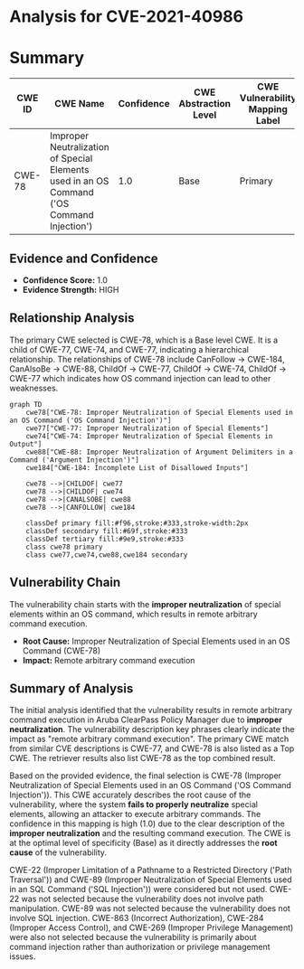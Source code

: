 # Analysis for CVE-2021-40986

# Summary
| CWE ID | CWE Name | Confidence | CWE Abstraction Level | CWE Vulnerability Mapping Label | CWE-Vulnerability Mapping Notes |
|---|---|---|---|---|---|
| CWE-78 | Improper Neutralization of Special Elements used in an OS Command ('OS Command Injection') | 1.0 | Base | Primary | Allowed |

## Evidence and Confidence

*   **Confidence Score:** 1.0
*   **Evidence Strength:** HIGH

## Relationship Analysis
The primary CWE selected is CWE-78, which is a Base level CWE. It is a child of CWE-77, CWE-74, and CWE-77, indicating a hierarchical relationship. The relationships of CWE-78 include CanFollow -> CWE-184, CanAlsoBe -> CWE-88, ChildOf -> CWE-77, ChildOf -> CWE-74, ChildOf -> CWE-77 which indicates how OS command injection can lead to other weaknesses.

```mermaid
graph TD
    cwe78["CWE-78: Improper Neutralization of Special Elements used in an OS Command ('OS Command Injection')"]
    cwe77["CWE-77: Improper Neutralization of Special Elements"]
    cwe74["CWE-74: Improper Neutralization of Special Elements in Output"]
    cwe88["CWE-88: Improper Neutralization of Argument Delimiters in a Command ('Argument Injection')"]
    cwe184["CWE-184: Incomplete List of Disallowed Inputs"]

    cwe78 -->|CHILDOF| cwe77
    cwe78 -->|CHILDOF| cwe74
    cwe78 -->|CANALSOBE| cwe88
    cwe78 -->|CANFOLLOW| cwe184

    classDef primary fill:#f96,stroke:#333,stroke-width:2px
    classDef secondary fill:#69f,stroke:#333
    classDef tertiary fill:#9e9,stroke:#333
    class cwe78 primary
    class cwe77,cwe74,cwe88,cwe184 secondary
```

## Vulnerability Chain
The vulnerability chain starts with the **improper neutralization** of special elements within an OS command, which results in remote arbitrary command execution.
  - **Root Cause:** Improper Neutralization of Special Elements used in an OS Command (CWE-78)
  - **Impact:** Remote arbitrary command execution

## Summary of Analysis
The initial analysis identified that the vulnerability results in remote arbitrary command execution in Aruba ClearPass Policy Manager due to **improper neutralization**. The vulnerability description key phrases clearly indicate the impact as "remote arbitrary command execution". The primary CWE match from similar CVE descriptions is CWE-77, and CWE-78 is also listed as a Top CWE. The retriever results also list CWE-78 as the top combined result.

Based on the provided evidence, the final selection is CWE-78 (Improper Neutralization of Special Elements used in an OS Command ('OS Command Injection')). This CWE accurately describes the root cause of the vulnerability, where the system **fails to properly neutralize** special elements, allowing an attacker to execute arbitrary commands. The confidence in this mapping is high (1.0) due to the clear description of the **improper neutralization** and the resulting command execution. The CWE is at the optimal level of specificity (Base) as it directly addresses the **root cause** of the vulnerability.

CWE-22 (Improper Limitation of a Pathname to a Restricted Directory ('Path Traversal')) and CWE-89 (Improper Neutralization of Special Elements used in an SQL Command ('SQL Injection')) were considered but not used. CWE-22 was not selected because the vulnerability does not involve path manipulation. CWE-89 was not selected because the vulnerability does not involve SQL injection. CWE-863 (Incorrect Authorization), CWE-284 (Improper Access Control), and CWE-269 (Improper Privilege Management) were also not selected because the vulnerability is primarily about command injection rather than authorization or privilege management issues.